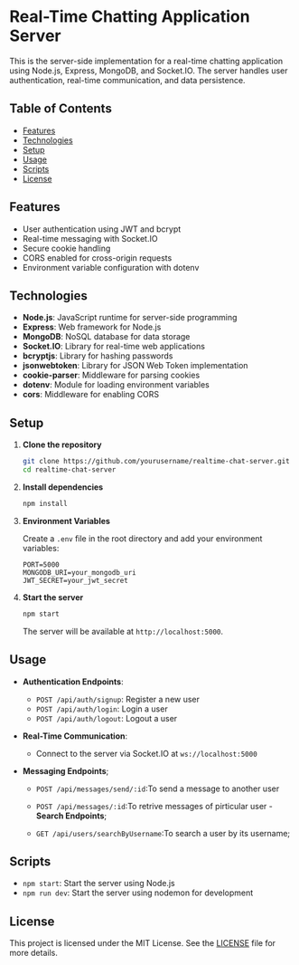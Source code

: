 # Real-Time Chatting Application Server

This is the server-side implementation for a real-time chatting application using Node.js, Express, MongoDB, and Socket.IO. The server handles user authentication, real-time communication, and data persistence.

## Table of Contents

- [Features](#features)
- [Technologies](#technologies)
- [Setup](#setup)
- [Usage](#usage)
- [Scripts](#scripts)
- [License](#license)

## Features

- User authentication using JWT and bcrypt
- Real-time messaging with Socket.IO
- Secure cookie handling
- CORS enabled for cross-origin requests
- Environment variable configuration with dotenv

## Technologies

- **Node.js**: JavaScript runtime for server-side programming
- **Express**: Web framework for Node.js
- **MongoDB**: NoSQL database for data storage
- **Socket.IO**: Library for real-time web applications
- **bcryptjs**: Library for hashing passwords
- **jsonwebtoken**: Library for JSON Web Token implementation
- **cookie-parser**: Middleware for parsing cookies
- **dotenv**: Module for loading environment variables
- **cors**: Middleware for enabling CORS

## Setup

1. **Clone the repository**

    ```bash
    git clone https://github.com/yourusername/realtime-chat-server.git
    cd realtime-chat-server
    ```

2. **Install dependencies**

    ```bash
    npm install
    ```

3. **Environment Variables**

    Create a `.env` file in the root directory and add your environment variables:

    ```env
    PORT=5000
    MONGODB_URI=your_mongodb_uri
    JWT_SECRET=your_jwt_secret
    ```

4. **Start the server**

    ```bash
    npm start
    ```

    The server will be available at `http://localhost:5000`.

## Usage

- **Authentication Endpoints**:
  - `POST /api/auth/signup`: Register a new user
  - `POST /api/auth/login`: Login a user
  - `POST /api/auth/logout`: Logout a user

- **Real-Time Communication**:
  - Connect to the server via Socket.IO at `ws://localhost:5000`

- **Messaging Endpoints**;
   - `POST /api/messages/send/:id`:To send a message to another user 
   -  `POST /api/messages/:id`:To retrive messages of pirticular user
-**Search Endpoints**;

   - `GET /api/users/searchByUsername`:To search a user by its username;

## Scripts

- `npm start`: Start the server using Node.js
- `npm run dev`: Start the server using nodemon for development

## License

This project is licensed under the MIT License. See the [LICENSE](LICENSE) file for more details.
